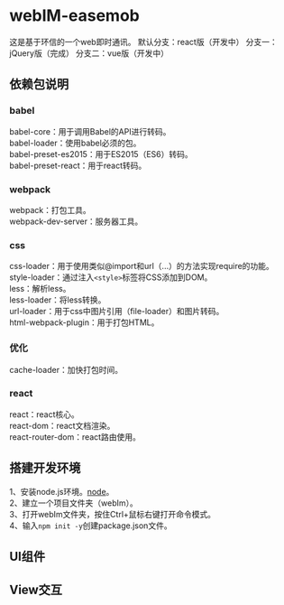 # webIM-easemob
这是基于环信的一个web即时通讯。
默认分支：react版（开发中）
分支一：jQuery版（完成）
分支二：vue版（开发中）
 
## 依赖包说明
### babel
babel-core：用于调用Babel的API进行转码。  
babel-loader：使用babel必须的包。  
babel-preset-es2015：用于ES2015（ES6）转码。  
babel-preset-react：用于react转码。
### webpack
webpack：打包工具。  
webpack-dev-server：服务器工具。
### css
css-loader：用于使用类似@import和url（...）的方法实现require的功能。  
style-loader：通过注入`<style>`标签将CSS添加到DOM。  
less：解析less。  
less-loader：将less转换。  
url-loader：用于css中图片引用（file-loader）和图片转码。  
html-webpack-plugin：用于打包HTML。
### 优化
cache-loader：加快打包时间。
### react
react：react核心。  
react-dom：react文档渲染。  
react-router-dom：react路由使用。

## 搭建开发环境
1、安装node.js环境。[node](http://imtxp.cn/2018/node/)。  
2、建立一个项目文件夹（webIm）。  
3、打开webIm文件夹，按住Ctrl+鼠标右键打开命令模式。  
4、输入`npm init -y`创建package.json文件。
## UI组件
## View交互
